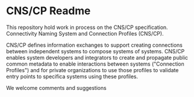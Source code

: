 # CNS/CP Readme

This repository hold work in process on the CNS/CP specification. Connectivity Naming System and Connection Profiles (CNS/CP).

CNS/CP defines information exchanges to support creating connections between independent systems to compose systems of systems. CNS/CP enables system developers and integrators to create and propagate public common metadata to enable interactions between systems ("Connection Profiles") and for private organizations to use those profiles to validate entry points to specifica systems using these profiles.

We welcome comments and suggestions
